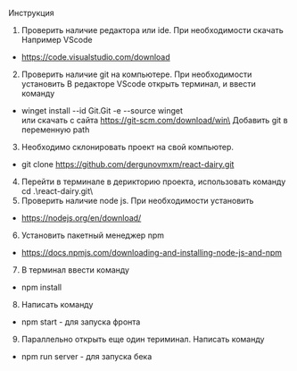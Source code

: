 Инструкция

1. Проверить наличие редактора или ide. При необходимости скачать 
Например VScode 
- https://code.visualstudio.com/download
2. Проверить наличие git на компьютере. При необходимости установить 
В редакторе VScode открыть терминал, и ввести команду
- winget install --id Git.Git -e --source winget\
или скачать с сайта https://git-scm.com/download/win\
Добавить git в переменную path
3. Необходимо склонировать проект на свой компьютер. 
- git clone https://github.com/dergunovmxm/react-dairy.git
4. Перейти в терминале в дерикторию проекта, использовать команду cd .\react-dairy.git\
5. Проверить наличие node js. При необходимости установить
- https://nodejs.org/en/download/
6. Установить пакетный менеджер npm
- https://docs.npmjs.com/downloading-and-installing-node-js-and-npm
7. В терминал ввести команду 
- npm install 
8. Написать команду 
- npm start - для запуска фронта
9. Параллельно открыть еще один териминал. Написать команду 
- npm run server - для запуска бека
